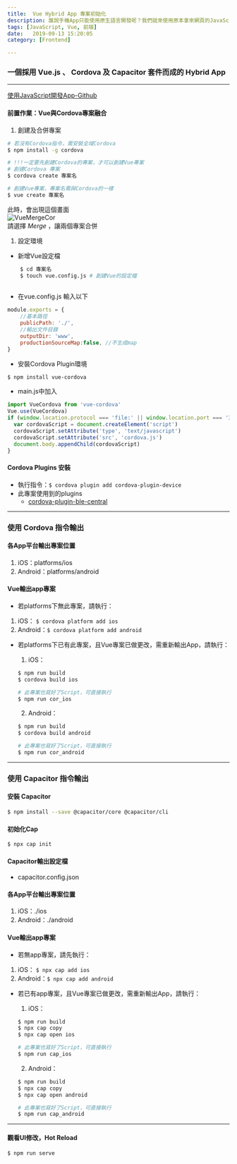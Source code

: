 ```yaml
---
title:  Vue Hybrid App 專案初始化
description: 誰說手機App只能使用原生語言開發呢？我們就來使用原本拿來網頁的JavaScript來寫出一個令人驚豔的App...
tags: [JavaScript, Vue, 前端]
date:   2019-09-13 15:20:05
category: [Frontend]

---
```


### 一個採用 Vue.js 、 Cordova 及 Capacitor 套件而成的 Hybrid App
---
[使用JavaScript開發App-Github](https://github.com/hanc1027/vue-cor-cap-ForExample)
#### 前置作業：Vue與Cordova專案融合
1) 創建及合併專案
```bash
# 若沒有Cordova指令，需安裝全域Cordova
$ npm install -g cordova

# !!!一定要先創建Cordova的專案，才可以創建Vue專案
# 創建Cordova 專案
$ cordova create 專案名

# 創建Vue專案，專案名需與Cordova的一樣
$ vue create 專案名
```
此時，會出現這個畫面  
![VueMergeCor](https://scontent-tpe1-1.xx.fbcdn.net/v/t39.30808-6/455652180_122101387832477369_3630484410757963133_n.jpg?_nc_cat=103&ccb=1-7&_nc_sid=f727a1&_nc_ohc=Qc0zqLQflDwQ7kNvgHGrzxA&_nc_ht=scontent-tpe1-1.xx&oh=00_AYB3skxQ69myRArEAgt1wVg-9ETcZb-d-2udGmoRSf3XZw&oe=66C73AD3)  
請選擇 *Merge* ，讓兩個專案合併  

1) 設定環境  

- 新增Vue設定檔  

```bash
    $ cd 專案名
    $ touch vue.config.js # 創建Vue的設定檔
    
```   


- 在vue.config.js 輸入以下

```js
module.exports = {
    //基本路徑
	publicPath: './',
	//輸出文件目錄
    outputDir: 'www',
    productionSourceMap:false, //不生成map
}
```

- 安裝Cordova Plugin環境
```bash
$ npm install vue-cordova
```

- main.js中加入
```js
import VueCordova from 'vue-cordova'
Vue.use(VueCordova)
if (window.location.protocol === 'file:' || window.location.port === '3000') {
  var cordovaScript = document.createElement('script')
  cordovaScript.setAttribute('type', 'text/javascript')
  cordovaScript.setAttribute('src', 'cordova.js')
  document.body.appendChild(cordovaScript)
}
```


#### Cordova Plugins 安裝
- 執行指令：```$ cordova plugin add cordova-plugin-device```
- 此專案使用到的plugins
    - [cordova-plugin-ble-central](https://github.com/don/cordova-plugin-ble-central)

---
### 使用 Cordova 指令輸出
#### 各App平台輸出專案位置
1) iOS：platforms/ios  
2) Android：platforms/android

#### Vue輸出app專案
- 若platforms下無此專案，請執行：  
1) iOS： ```$ cordova platform add ios```  
2) Android：```$ cordova platform add android```

- 若platforms下已有此專案，且Vue專案已做更改，需重新輸出App，請執行：  
    1) iOS：
    ```bash
    $ npm run build
    $ cordova build ios

    # 此專案也寫好了Script，可直接執行
    $ npm run cor_ios
    ```

    2) Android：
    ```bash
    $ npm run build
    $ cordova build android

    # 此專案也寫好了Script，可直接執行
    $ npm run cor_android
    ```
---  

### 使用 Capacitor 指令輸出
#### 安裝 Capacitor
```bash
$ npm install --save @capacitor/core @capacitor/cli
```

#### 初始化Cap
```bash
$ npx cap init
```

#### Capacitor輸出設定檔
- capacitor.config.json

#### 各App平台輸出專案位置
1) iOS：./ios  
2) Android：./android

#### Vue輸出app專案
- 若無app專案，請先執行：  
1) iOS： ```$ npx cap add ios```  
2) Android：```$ npx cap add android```  

- 若已有app專案，且Vue專案已做更改，需重新輸出App，請執行：  
    1) iOS： 
    ```bash
    $ npm run build
    $ npx cap copy
    $ npx cap open ios

    # 此專案也寫好了Script，可直接執行
    $ npm run cap_ios
    ```

    2) Android：
    ```bash
    $ npm run build
    $ npx cap copy
    $ npx cap open android

    # 此專案也寫好了Script，可直接執行
    $ npm run cap_android
    ```
---
#### 觀看UI修改，Hot Reload
```bash
$ npm run serve
```